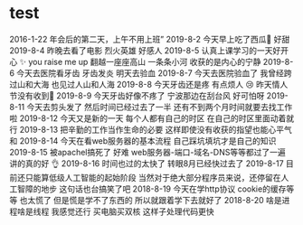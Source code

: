 # test
2016-1-22 年会后的第二天，上午不用上班”
2019-8-2 今天早上吃了西瓜🍉 好甜
2019-8-4 昨晚去看了电影 烈火英雄 好感人
2019-8-5 认真上课学习的一天好开心 ✨ you raise me up  翻越一座座高山 一条条小河 收获的是内心的宁静
2019-8-6 今天去医院看牙齿 牙齿发炎 明天去验血
2019-8-7 今天去医院验血了 我曾经跨过山和大海 也见过人山和人海 
2019-8-8 今天牙齿还是疼 有点烦人 😢  昨天情人节没有收到🌹
2019-8-9 今天牙齿好像不疼了 宁波那边在刮台风 好可怕呀
2019-8-11 今天去剪头发了 然后时间已经过去了一半 还有不到两个月时间就要去找工作啦
2019-8-12 今天又是新的一天 每个人都有自己的时区 在自己的时区里面动着就行
2019-8-13 把辛勤的工作当作生命的必要 这样即使没有收获的指望也能心平气和
2019-8-14 今天在看web服务器的基本流程 自己踩坑填坑才是自己的知识
2019-8-15 被apachel搞死了  好难  web服务器-端口-域名-DNS等等都过了一遍 讲的真的好 👌
2019-8-16  时间也过的太快了 转眼8月已经快过去了
2019-8-17 目前还只能算低级人工智能的起始阶段 当然对于绝大部分程序员来说，还停留在人工智障的地步  这句话也台搞笑了吧
2018-8-19 今天在学http协议 cookie的缓存等等 也太慌了 但是慌是学不了东西的 所以就跟着学下去就好了
2018-8-20 啥是进程啥是线程 我感觉还行 买电脑买双核 这样子处理代码更快
